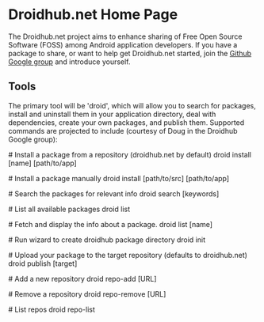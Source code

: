 # Droidhub.net Home Page

The Droidhub.net project aims to enhance sharing of Free Open Source Software
(FOSS) among Android application developers.  If you have a package to share,
or want to help get Droidhub.net started, join the [Github Google
group](http://groups.google.com/group/droidhub) and introduce yourself.

## Tools

The primary tool will be 'droid', which will allow you to search for packages,
install and uninstall them in your application directory, deal with
dependencies, create your own packages, and publish them.  Supported commands
are projected to include (courtesy of Doug in the Droidhub Google group):

\# Install a package from a repository (droidhub.net by default)
droid install [name] [path/to/app]

\# Install a package manually
droid install [path/to/src] [path/to/app]

\# Search the packages for relevant info
droid search [keywords]

\# List all available packages
droid list

\# Fetch and display the info about a package.
droid list [name]

\# Run wizard to create droidhub package directory
droid init

\# Upload your package to the target repository (defaults to droidhub.net)
droid publish [target]

\# Add a new repository
droid repo-add [URL]

\# Remove a repository
droid repo-remove [URL]

\# List repos
droid repo-list
